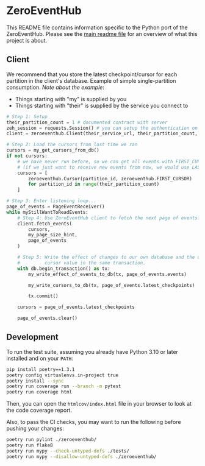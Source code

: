 # ZeroEventHub

This README file contains information specific to the Python port of the ZeroEventHub.
Please see the [main readme file](../../README.md) for an overview of what this project is about.

## Client

We recommend that you store the latest checkpoint/cursor for each partition in the client's
database. Example of simple single-partition consumption. *Note about the example*:

* Things starting with "my" is supplied by you
* Things starting with "their" is supplied by the service you connect to

```python
# Step 1: Setup
their_partition_count = 1 # documented contract with server
zeh_session = requests.Session() # you can setup the authentication on the session
client = zeroeventhub.Client(their_service_url, their_partition_count, zeh_session)

# Step 2: Load the cursors from last time we ran
cursors = my_get_cursors_from_db()
if not cursors:
    # we have never run before, so we can get all events with FIRST_CURSOR
    # (if we just want to receive new events from now, we would use LAST_CURSOR)
    cursors = [
        zeroeventhub.Cursor(partition_id, zeroeventhub.FIRST_CURSOR)
        for partition_id in range(their_partition_count)
    ]

# Step 3: Enter listening loop...
page_of_events = PageEventReceiver()
while myStillWantToReadEvents:
    # Step 4: Use ZeroEventHub client to fetch the next page of events.
    client.fetch_events(
        cursors,
        my_page_size_hint,
        page_of_events
    )

    # Step 5: Write the effect of changes to our own database and the updated
    #         cursor value in the same transaction.
    with db.begin_transaction() as tx:
        my_write_effect_of_events_to_db(tx, page_of_events.events)

        my_write_cursors_to_db(tx, page_of_events.latest_checkpoints)

        tx.commit()

    cursors = page_of_events.latest_checkpoints

    page_of_events.clear()
```

## Development

To run the test suite, assuming you already have Python 3.10 or later installed and on your `PATH`:
```sh
pip install poetry==1.3.1
poetry config virtualenvs.in-project true
poetry install --sync
poetry run coverage run --branch -m pytest
poetry run coverage html
```

Then, you can open the `htmlcov/index.html` file in your browser to look at the code coverage report.

Also, to pass the CI checks, you may want to run the following before pushing your changes:

```sh
poetry run pylint ./zeroeventhub/
poetry run flake8
poetry run mypy --check-untyped-defs ./tests/
poetry run mypy --disallow-untyped-defs ./zeroeventhub/
```
